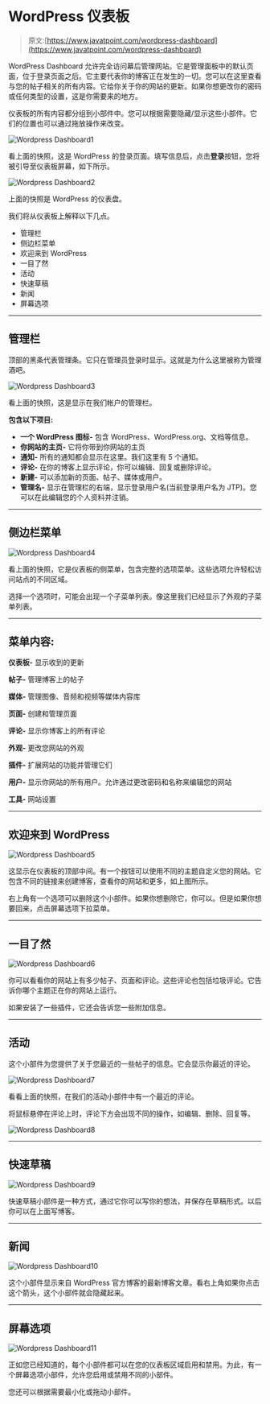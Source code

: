 # WordPress 仪表板

> 原文:[https://www.javatpoint.com/wordpress-dashboard](https://www.javatpoint.com/wordpress-dashboard)

WordPress Dashboard 允许完全访问幕后管理网站。它是管理面板中的默认页面，位于登录页面之后。它主要代表你的博客正在发生的一切。您可以在这里查看与您的帖子相关的所有内容。它给你关于你的网站的更新。如果你想更改你的密码或任何类型的设置，这是你需要来的地方。

仪表板的所有内容都分组到小部件中。您可以根据需要隐藏/显示这些小部件。它们的位置也可以通过拖放操作来改变。

![Wordpress Dashboard1](img/ffb4b3434bca34556c1c8be20e845417.png)

看上面的快照，这是 WordPress 的登录页面。填写信息后，点击**登录**按钮，您将被引导至仪表板屏幕，如下所示。

![Wordpress Dashboard2](img/ae206acec431217f04b46b1d7298c8e7.png)

上面的快照是 WordPress 的仪表盘。

我们将从仪表板上解释以下几点。

*   管理栏
*   侧边栏菜单
*   欢迎来到 WordPress
*   一目了然
*   活动
*   快速草稿
*   新闻
*   屏幕选项

* * *

## 管理栏

顶部的黑条代表管理条。它只在管理员登录时显示。这就是为什么这里被称为管理酒吧。

![Wordpress Dashboard3](img/947cbb2bd735c718cbcee019693b1a1a.png)

看上面的快照，这是显示在我们帐户的管理栏。

**包含以下项目:**

*   **一个 WordPress 图标-** 包含 WordPress、WordPress.org、文档等信息。
*   **你网站的主页-** 它将你带到你网站的主页
*   **通知-** 所有的通知都会显示在这里。我们这里有 5 个通知。
*   **评论-** 在你的博客上显示评论，你可以编辑、回复或删除评论。
*   **新建-** 可以添加新的页面、帖子、媒体或用户。
*   **管理名-** 显示在管理栏的右端，显示登录用户名(当前登录用户名为 JTP)。您可以在此编辑您的个人资料并注销。

* * *

## 侧边栏菜单

![Wordpress Dashboard4](img/fb0541daa3d85c02186d99ed20ebdf33.png)

看上面的快照，它是仪表板的侧菜单，包含完整的选项菜单。这些选项允许轻松访问站点的不同区域。

选择一个选项时，可能会出现一个子菜单列表。像这里我们已经显示了外观的子菜单列表。

* * *

## 菜单内容:

**仪表板-** 显示收到的更新

**帖子-** 管理博客上的帖子

**媒体-** 管理图像、音频和视频等媒体内容库

**页面-** 创建和管理页面

**评论-** 显示你博客上的所有评论

**外观-** 更改您网站的外观

**插件-** 扩展网站的功能并管理它们

**用户-** 显示你网站的所有用户。允许通过更改密码和名称来编辑您的网站

**工具-** 网站设置

* * *

## 欢迎来到 WordPress

![Wordpress Dashboard5](img/596647ee6497046682312f18306203e3.png)

这显示在仪表板的顶部中间。有一个按钮可以使用不同的主题自定义您的网站。它包含不同的链接来创建博客，查看你的网站和更多，如上图所示。

右上角有一个选项可以删除这个小部件。如果你想删除它，你可以。但是如果你想要回来，点击屏幕选项下拉菜单。

* * *

## 一目了然

![Wordpress Dashboard6](img/1833bd2d897361d7124044ea92b85af0.png)

你可以看看你的网站上有多少帖子、页面和评论。这些评论也包括垃圾评论。它告诉你哪个主题正在你的网站上运行。

如果安装了一些插件，它还会告诉您一些附加信息。

* * *

## 活动

这个小部件为您提供了关于您最近的一些帖子的信息。它会显示你最近的评论。

![Wordpress Dashboard7](img/caf6f29ef63092264bcff7ff35a28834.png)

看看上面的快照，在我们的活动小部件中有一个最近的评论。

将鼠标悬停在评论上时，评论下方会出现不同的操作，如编辑、删除、回复等。

![Wordpress Dashboard8](img/9ba1012206a2c2b2487dfc060888d1ac.png)

* * *

## 快速草稿

![Wordpress Dashboard9](img/dd2ab3fbb41f2d0c3d3a8c660839941e.png)

快速草稿小部件是一种方式，通过它你可以写你的想法，并保存在草稿形式。以后你可以在上面写博客。

* * *

## 新闻

![Wordpress Dashboard10](img/5207e0cf0ee20cf63d910ff666777ee5.png)

这个小部件显示来自 WordPress 官方博客的最新博客文章。看右上角如果你点击这个箭头，这个小部件就会隐藏起来。

* * *

## 屏幕选项

![Wordpress Dashboard11](img/917c0552f652f610a360dac68b13a520.png)

正如您已经知道的，每个小部件都可以在您的仪表板区域启用和禁用。为此，有一个屏幕选项小部件，允许您启用或禁用不同的小部件。

您还可以根据需要最小化或拖动小部件。
